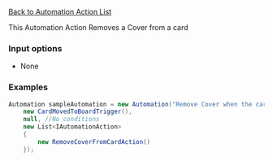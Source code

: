 [Back to Automation Action List](Automation-Engine#actions)

This Automation Action Removes a Cover from a card

### Input options
- None

### Examples

```cs
Automation sampleAutomation = new Automation("Remove Cover when the card is moved to board from another",
    new CardMovedToBoardTrigger(),
    null, //No conditions
    new List<IAutomationAction>
    {
        new RemoveCoverFromCardAction()
    });
```